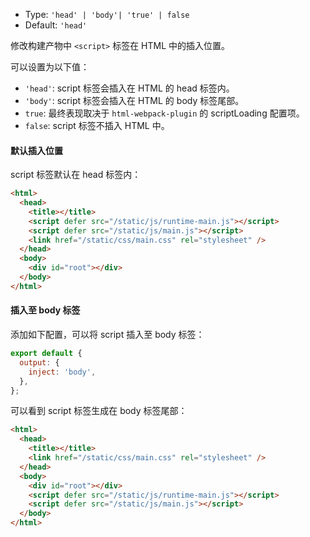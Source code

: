 - Type: `'head' | 'body'| 'true' | false`
- Default: `'head'`

修改构建产物中 `<script>` 标签在 HTML 中的插入位置。

可以设置为以下值：

- `'head'`: script 标签会插入在 HTML 的 head 标签内。
- `'body'`: script 标签会插入在 HTML 的 body 标签尾部。
- `true`: 最终表现取决于 `html-webpack-plugin` 的 scriptLoading 配置项。
- `false`: script 标签不插入 HTML 中。

#### 默认插入位置

script 标签默认在 head 标签内：

```html
<html>
  <head>
    <title></title>
    <script defer src="/static/js/runtime-main.js"></script>
    <script defer src="/static/js/main.js"></script>
    <link href="/static/css/main.css" rel="stylesheet" />
  </head>
  <body>
    <div id="root"></div>
  </body>
</html>
```

#### 插入至 body 标签

添加如下配置，可以将 script 插入至 body 标签：

```js
export default {
  output: {
    inject: 'body',
  },
};
```

可以看到 script 标签生成在 body 标签尾部：

```html
<html>
  <head>
    <title></title>
    <link href="/static/css/main.css" rel="stylesheet" />
  </head>
  <body>
    <div id="root"></div>
    <script defer src="/static/js/runtime-main.js"></script>
    <script defer src="/static/js/main.js"></script>
  </body>
</html>
```
